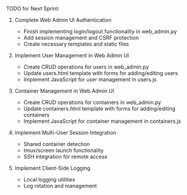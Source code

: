 TODO for Next Sprint:

1. Complete Web Admin UI Authentication
   - Finish implementing login/logout functionality in web_admin.py
   - Add session management and CSRF protection
   - Create necessary templates and static files

2. Implement User Management in Web Admin UI
   - Create CRUD operations for users in web_admin.py
   - Update users.html template with forms for adding/editing users
   - Implement JavaScript for user management in users.js

3. Container Management in Web Admin UI
   - Create CRUD operations for containers in web_admin.py
   - Update containers.html template with forms for adding/editing containers
   - Implement JavaScript for container management in containers.js

4. Implement Multi-User Session Integration
   - Shared container detection
   - tmux/screen launch functionality
   - SSH integration for remote access

5. Implement Client-Side Logging
   - Local logging utilities
   - Log rotation and management

